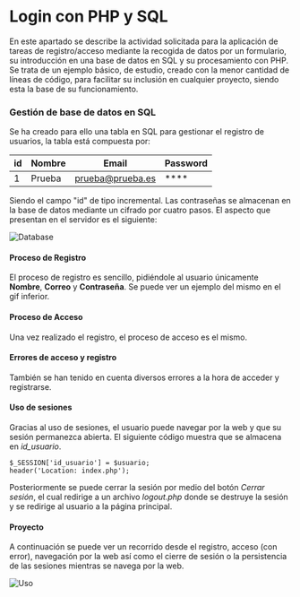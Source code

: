 # Login con PHP y SQL
En este apartado se describe la actividad solicitada para la aplicación de tareas de registro/acceso mediante la recogida de datos por un formulario, su introducción en una base de datos en SQL y su procesamiento con PHP. Se trata de un ejemplo básico, de estudio, creado con la menor cantidad de líneas de código, para facilitar su inclusión en cualquier proyecto, siendo esta la base de su funcionamiento.

### Gestión de base de datos en SQL

Se ha creado para ello una tabla en SQL para gestionar el registro de usuarios, la tabla está compuesta por:

id | Nombre | Email | Password
-- | ------ | ----- | --------
1 | Prueba | prueba@prueba.es | ****

Siendo el campo "id" de tipo incremental. Las contraseñas se almacenan en la base de datos mediante un cifrado por cuatro pasos. El aspecto que presentan en el servidor es el siguiente:

![Database](assets/database.PNG)

#### Proceso de Registro

El proceso de registro es sencillo, pidiéndole al usuario únicamente **Nombre**, **Correo** y **Contraseña**. Se puede ver un ejemplo del mismo en el gif inferior.

#### Proceso de Acceso

Una vez realizado el registro, el proceso de acceso es el mismo.

#### Errores de acceso y registro

También se han tenido en cuenta diversos errores a la hora de acceder y registrarse.

#### Uso de sesiones

Gracias al uso de sesiones, el usuario puede navegar por la web y que su sesión permanezca abierta. El siguiente código muestra que se almacena en *id_usuario*.

```
$_SESSION['id_usuario'] = $usuario;
header('Location: index.php');
```

Posteriormente se puede cerrar la sesión por medio del botón *Cerrar sesión*, el cual redirige a un archivo *logout.php* donde se destruye la sesión y se redirige al usuario a la página principal.

#### Proyecto

A continuación se puede ver un recorrido desde el registro, acceso (con error), navegación por la web así como el cierre de sesión o la persistencia de las sesiones mientras se navega por la web.

![Uso](https://media.giphy.com/media/da1SvGvPtYa5MEjeMd/giphy.gif)
